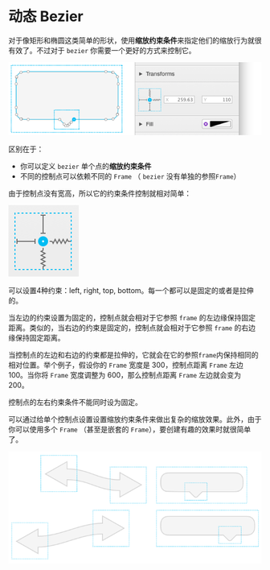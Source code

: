 # 动态 Bezier

对于像矩形和椭圆这类简单的形状，使用**缩放约束条件**来指定他们的缩放行为就很有效了。不过对于 `bezier` 你需要一个更好的方式来控制它。

![](images/dynamicbezierexample.png)

区别在于：

- 你可以定义 `bezier` 单个点的**缩放约束条件**
- 不同的控制点可以依赖不同的 `Frame` （ `bezier` 没有单独的参照`Frame`）

由于控制点没有宽高，所以它的约束条件控制就相对简单：

![](images/controlpointconstraints.png)

可以设置4种约束：left, right, top, bottom。每一个都可以是固定的或者是拉伸的。

当左边的约束设置为固定的，控制点就会相对于它参照 `frame` 的左边缘保持固定距离。类似的，当右边的约束是固定的，控制点就会相对于它参照 `frame` 的右边缘保持固定距离。

当控制点的左边和右边的约束都是拉伸的，它就会在它的参照`frame`内保持相同的相对位置。举个例子，假设你的 `Frame` 宽度是 300，控制点距离 `Frame` 左边 100。当你将 `Frame` 宽度调整为 600，那么控制点距离 `Frame` 左边就会变为 200。

控制点的左右约束条件不能同时设为固定。

可以通过给单个控制点设置设置缩放约束条件来做出复杂的缩放效果。此外，由于你可以使用多个 `Frame` （甚至是嵌套的 `Frame`），要创建有趣的效果时就很简单了。

![](images/dynamicbezierexample2.png)